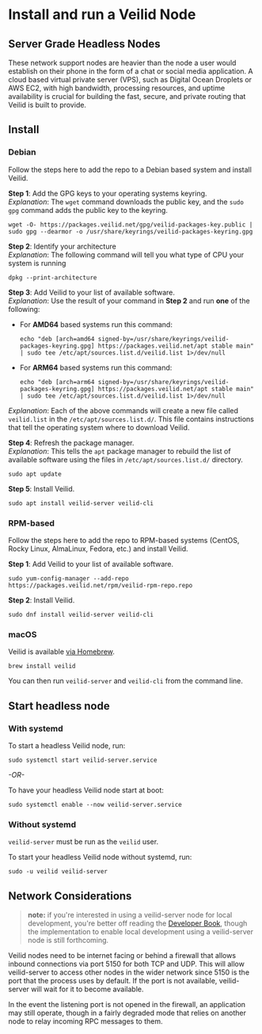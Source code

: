 # Install and run a Veilid Node

## Server Grade Headless Nodes

These network support nodes are heavier than the node a user would establish on their phone in the form of a chat or social media application. A cloud based virtual private server (VPS), such as Digital Ocean Droplets or AWS EC2, with high bandwidth, processing resources, and uptime availability is crucial for building the fast, secure, and private routing that Veilid is built to provide.

## Install

### Debian

Follow the steps here to add the repo to a Debian based system and install Veilid.

**Step 1**: Add the GPG keys to your operating systems keyring.<br />
*Explanation*: The `wget` command downloads the public key, and the `sudo gpg` command adds the public key to the keyring.

```shell
wget -O- https://packages.veilid.net/gpg/veilid-packages-key.public | sudo gpg --dearmor -o /usr/share/keyrings/veilid-packages-keyring.gpg
```

**Step 2**: Identify your architecture<br />
*Explanation*: The following command will tell you what type of CPU your system is running

```shell
dpkg --print-architecture
```

**Step 3**: Add Veilid to your list of available software.<br />
*Explanation*: Use the result of your command in **Step 2** and run **one** of the following:

- For **AMD64** based systems run this command:

  ```shell
  echo "deb [arch=amd64 signed-by=/usr/share/keyrings/veilid-packages-keyring.gpg] https://packages.veilid.net/apt stable main" | sudo tee /etc/apt/sources.list.d/veilid.list 1>/dev/null
  ```

- For **ARM64** based systems run this command:

  ```shell
  echo "deb [arch=arm64 signed-by=/usr/share/keyrings/veilid-packages-keyring.gpg] https://packages.veilid.net/apt stable main" | sudo tee /etc/apt/sources.list.d/veilid.list 1>/dev/null
  ```

*Explanation*:
Each of the above commands will create a new file called `veilid.list` in the `/etc/apt/sources.list.d/`. This file contains instructions that tell the operating system where to download Veilid.

**Step 4**: Refresh the package manager.<br />
*Explanation*: This tells the `apt` package manager to rebuild the list of available software using the files in `/etc/apt/sources.list.d/` directory.

```shell
sudo apt update
```

**Step 5**: Install Veilid.

```shell
sudo apt install veilid-server veilid-cli
```

### RPM-based

Follow the steps here to add the repo to
RPM-based systems (CentOS, Rocky Linux, AlmaLinux, Fedora, etc.)
and install Veilid.

**Step 1**: Add Veilid to your list of available software.

```shell
sudo yum-config-manager --add-repo https://packages.veilid.net/rpm/veilid-rpm-repo.repo
```
**Step 2**: Install Veilid.

```shell
sudo dnf install veilid-server veilid-cli
```

### macOS

Veilid is available [via Homebrew](https://formulae.brew.sh/formula/veilid).

```shell
brew install veilid
```

You can then run `veilid-server` and `veilid-cli` from the command line.

## Start headless node

### With systemd

To start a headless Veilid node, run:

```shell
sudo systemctl start veilid-server.service
```

*-OR-*

To have your headless Veilid node start at boot:

```shell
sudo systemctl enable --now veilid-server.service
```

### Without systemd

`veilid-server` must be run as the `veilid` user.

To start your headless Veilid node without systemd, run:

```shell
sudo -u veilid veilid-server
```

## Network Considerations

> **note:** if you're interested in using a veilid-server node for local development, you're better off reading the [Developer Book](https://veilid.gitlab.io/developer-book/), though the implementation to enable local development using a veilid-server node is still forthcoming.

Veilid nodes need to be internet facing or behind a firewall that allows inbound connections via port 5150 for both TCP and UDP. This will allow veilid-server to access other nodes in the wider network since 5150 is the port that the process uses by default. If the port is not available, veilid-server will wait for it to become available.

In the event the listening port is not opened in the firewall, an application may still operate, though in a fairly degraded mode that relies on another node to relay incoming RPC messages to them.
